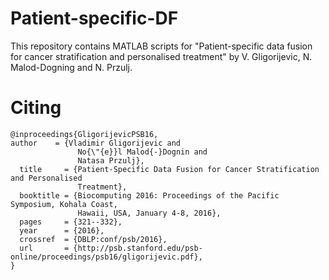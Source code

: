 # Patient-specific-DF
This repository contains MATLAB scripts for "Patient-specific data fusion for cancer stratification and personalised treatment" by V. Gligorijevic, N. Malod-Dogning and N. Przulj.

# Citing
```
@inproceedings{GligorijevicPSB16,
author    = {Vladimir Gligorijevic and
               No{\"{e}}l Malod{-}Dognin and
               Natasa Przulj},
  title     = {Patient-Specific Data Fusion for Cancer Stratification and Personalised
               Treatment},
  booktitle = {Biocomputing 2016: Proceedings of the Pacific Symposium, Kohala Coast,
               Hawaii, USA, January 4-8, 2016},
  pages     = {321--332},
  year      = {2016},
  crossref  = {DBLP:conf/psb/2016},
  url       = {http://psb.stanford.edu/psb-online/proceedings/psb16/gligorijevic.pdf},
}
```
